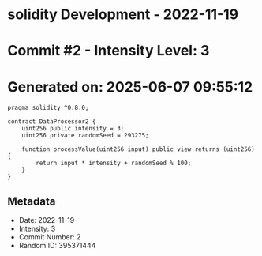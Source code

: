 ﻿# solidity Development - 2022-11-19
# Commit #2 - Intensity Level: 3
# Generated on: 2025-06-07 09:55:12
```solidity
pragma solidity ^0.8.0;

contract DataProcessor2 {
    uint256 public intensity = 3;
    uint256 private randomSeed = 293275;

    function processValue(uint256 input) public view returns (uint256) {
        return input * intensity + randomSeed % 100;
    }
}
```
## Metadata
- Date: 2022-11-19
- Intensity: 3
- Commit Number: 2
- Random ID: 395371444
